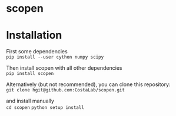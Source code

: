 # scopen

# Installation
First some dependencies \
`pip install --user cython numpy scipy`

Then install scopen with all other dependencies \
`pip install scopen`

Alternatively (but not recommended), you can clone this repository: \
`git clone hgit@github.com:CostaLab/scopen.git`

and install manually \
`cd scopen`
`python setup install`
